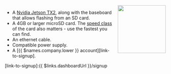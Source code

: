 <img height=150px style="float: right;padding-left: 10px;" src="/img/jetson-tx2/jetson-tx2.jpg">

* A [Nvidia Jetson TX2][tx2], along with the baseboard that allows flashing from an SD card.
* A 4GB or larger microSD card. The [speed class][sdSpeed] of the card also matters - use the fastest you can find.
* An ethernet cable.
* Compatible power supply.
* A [{{ $names.company.lower }} account][link-to-signup].

[tx2]:https://developer.nvidia.com/embedded/buy/jetson-tx2
[sdSpeed]:https://en.wikipedia.org/wiki/Secure_Digital#Speed_class_rating
[link-to-signup]:{{ $links.dashboardUrl }}/signup
